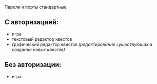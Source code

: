 Пароли и порты стандартные

## С авторизацией:
* игра
* текстовый редактор квестов
* графический редактор квестов
_(редактирование существующих и создание новых квестов)_

## Без авторизации:
* игра




